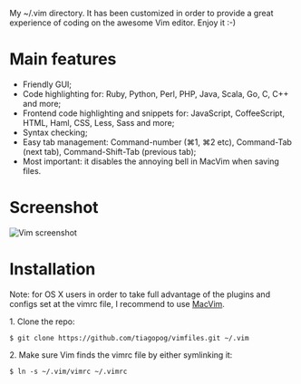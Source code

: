 My ~/.vim directory. It has been customized in order to provide a great experience of coding on the awesome Vim editor. Enjoy it :-)

# Main features

- Friendly GUI;
- Code highlighting for: Ruby, Python, Perl, PHP, Java, Scala, Go, C, C++ and more;
- Frontend code highlighting and snippets for: JavaScript, CoffeeScript, HTML, Haml, CSS, Less, Sass and more;
- Syntax checking;
- Easy tab management: Command-number (⌘1, ⌘2 etc), Command-Tab (next tab), Command-Shift-Tab (previous tab);
- Most important: it disables the annoying bell in MacVim when saving files. 


# Screenshot

![Vim screenshot](https://s3-us-west-2.amazonaws.com/mess-organizer/vim.png)

# Installation

Note: for OS X users in order to take full advantage of the plugins and configs set at the vimrc file, I recommend to use [MacVim](https://code.google.com/p/macvim/).


1\. Clone the repo:

```$ git clone https://github.com/tiagopog/vimfiles.git ~/.vim```

2\. Make sure Vim finds the vimrc file by either symlinking it:

```$ ln -s ~/.vim/vimrc ~/.vimrc```
